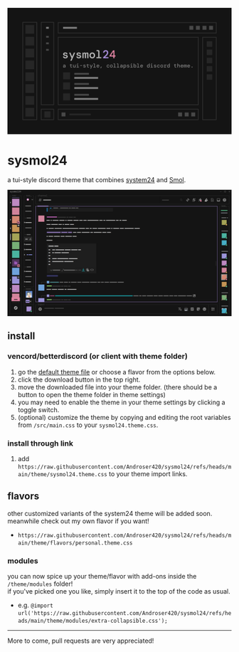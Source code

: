 ![preivew](/assets/sysmol24.png)

# sysmol24

a tui-style discord theme that combines [system24](https://github.com/refact0r/system24) and [Smol](https://themes-delta.vercel.app/api/Smol).

![screenshot](/assets/screenshot.png)

## install

### vencord/betterdiscord (or client with theme folder)

1. go the [default theme file](https://github.com/Androser420/sysmol24/blob/main/theme/sysmol24.theme.css) or choose a flavor from the options below.
2. click the download button in the top right.
3. move the downloaded file into your theme folder. (there should be a button to open the theme folder in theme settings)
4. you may need to enable the theme in your theme settings by clicking a toggle switch.
5. (optional) customize the theme by copying and editing the root variables from `/src/main.css` to your `sysmol24.theme.css`.

### install through link

1. add `https://raw.githubusercontent.com/Androser420/sysmol24/refs/heads/main/theme/sysmol24.theme.css` to your theme import links.

## flavors
other customized variants of the system24 theme will be added soon.  
meanwhile check out my own flavor if you want!
- `https://raw.githubusercontent.com/Androser420/sysmol24/refs/heads/main/theme/flavors/personal.theme.css`

### modules
you can now spice up your theme/flavor with add-ons inside the `/theme/modules` folder!  
if you've picked one you like, simply insert it to the top of the code as usual.  
- e.g. `@import url('https://raw.githubusercontent.com/Androser420/sysmol24/refs/heads/main/theme/modules/extra-collapsible.css');`

---

More to come, pull requests are very appreciated!
